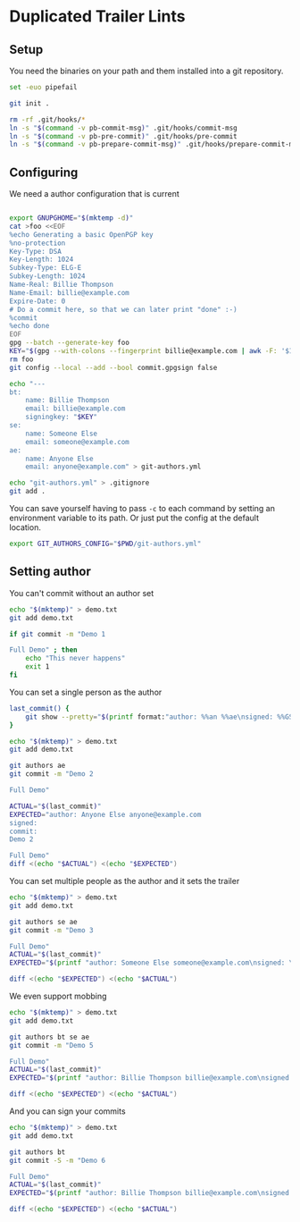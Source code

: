 # Duplicated Trailer Lints

## Setup

You need the binaries on your path and them installed into a git
repository.

``` bash
set -euo pipefail

git init .

rm -rf .git/hooks/*
ln -s "$(command -v pb-commit-msg)" .git/hooks/commit-msg
ln -s "$(command -v pb-pre-commit)" .git/hooks/pre-commit
ln -s "$(command -v pb-prepare-commit-msg)" .git/hooks/prepare-commit-msg
```

## Configuring

We need a author configuration that is current

``` bash

export GNUPGHOME="$(mktemp -d)"
cat >foo <<EOF
%echo Generating a basic OpenPGP key
%no-protection
Key-Type: DSA
Key-Length: 1024
Subkey-Type: ELG-E
Subkey-Length: 1024
Name-Real: Billie Thompson
Name-Email: billie@example.com
Expire-Date: 0
# Do a commit here, so that we can later print "done" :-)
%commit
%echo done
EOF
gpg --batch --generate-key foo
KEY="$(gpg --with-colons --fingerprint billie@example.com | awk -F: '$1 == "fpr" {print $10;}' | head -n 1)"
rm foo
git config --local --add --bool commit.gpgsign false

echo "---
bt:
    name: Billie Thompson
    email: billie@example.com
    signingkey: "$KEY"
se:
    name: Someone Else
    email: someone@example.com
ae:
    name: Anyone Else
    email: anyone@example.com" > git-authors.yml

echo "git-authors.yml" > .gitignore
git add .
```

You can save yourself having to pass `-c` to each command by setting an
environment variable to its path. Or just put the config at the default
location.

``` bash
export GIT_AUTHORS_CONFIG="$PWD/git-authors.yml"
```

## Setting author

You can't commit without an author set

``` bash
echo "$(mktemp)" > demo.txt
git add demo.txt

if git commit -m "Demo 1

Full Demo" ; then
    echo "This never happens" 
    exit 1
fi
```

You can set a single person as the author

``` bash
last_commit() {
    git show --pretty="$(printf format:"author: %%an %%ae\nsigned: %%GS\ncommit:\n%%B")" -q
}

echo "$(mktemp)" > demo.txt
git add demo.txt

git authors ae
git commit -m "Demo 2

Full Demo"

ACTUAL="$(last_commit)"
EXPECTED="author: Anyone Else anyone@example.com
signed: 
commit:
Demo 2

Full Demo"
diff <(echo "$ACTUAL") <(echo "$EXPECTED")
```

You can set multiple people as the author and it sets the trailer

``` bash
echo "$(mktemp)" > demo.txt
git add demo.txt

git authors se ae
git commit -m "Demo 3

Full Demo"
ACTUAL="$(last_commit)"
EXPECTED="$(printf "author: Someone Else someone@example.com\nsigned: \ncommit:\nDemo 3\nFull Demo\n\nCo-authored-by: Anyone Else <anyone@example.com>\n")"

diff <(echo "$EXPECTED") <(echo "$ACTUAL")
```

We even support mobbing

``` bash
echo "$(mktemp)" > demo.txt
git add demo.txt

git authors bt se ae
git commit -m "Demo 5

Full Demo"
ACTUAL="$(last_commit)"
EXPECTED="$(printf "author: Billie Thompson billie@example.com\nsigned: \ncommit:\nDemo 5\nFull Demo\n\nCo-authored-by: Someone Else <someone@example.com>\n\nCo-authored-by: Anyone Else <anyone@example.com>\n")"

diff <(echo "$EXPECTED") <(echo "$ACTUAL")
```

And you can sign your commits

``` bash
echo "$(mktemp)" > demo.txt
git add demo.txt

git authors bt
git commit -S -m "Demo 6

Full Demo"
ACTUAL="$(last_commit)"
EXPECTED="$(printf "author: Billie Thompson billie@example.com\nsigned: Billie Thompson <billie@example.com>\ncommit:\nDemo 6\nFull Demo\n\n")"

diff <(echo "$EXPECTED") <(echo "$ACTUAL")
```
